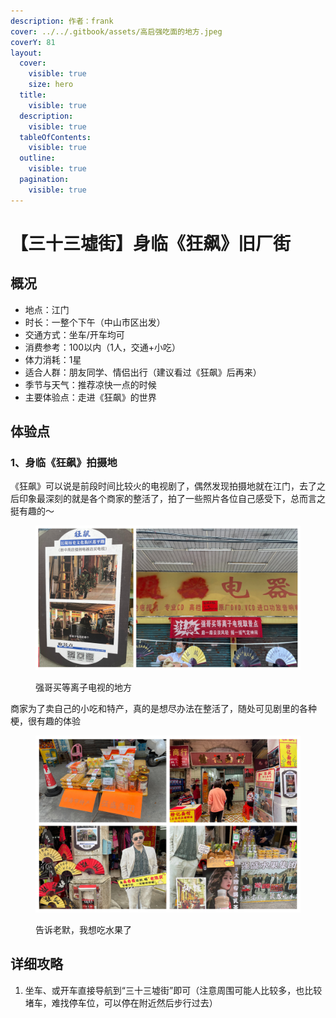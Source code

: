 ```yaml
---
description: 作者：frank
cover: ../../.gitbook/assets/高启强吃面的地方.jpeg
coverY: 81
layout:
  cover:
    visible: true
    size: hero
  title:
    visible: true
  description:
    visible: true
  tableOfContents:
    visible: true
  outline:
    visible: true
  pagination:
    visible: true
---
```


# 【三十三墟街】身临《狂飙》旧厂街

## 概况

* 地点：江门
* 时长：一整个下午（中山市区出发）
* 交通方式：坐车/开车均可
* 消费参考：100以内（1人，交通+小吃）
* 体力消耗：1星
* 适合人群：朋友同学、情侣出行（建议看过《狂飙》后再来）
* 季节与天气：推荐凉快一点的时候
* 主要体验点：走进《狂飙》的世界

## 体验点

### 1、身临《狂飙》拍摄地

《狂飙》可以说是前段时间比较火的电视剧了，偶然发现拍摄地就在江门，去了之后印象最深刻的就是各个商家的整活了，拍了一些照片各位自己感受下，总而言之挺有趣的～

<figure><img src="../../.gitbook/assets/狂飙1.jpg" alt=""><figcaption><p>强哥买等离子电视的地方</p></figcaption></figure>

商家为了卖自己的小吃和特产，真的是想尽办法在整活了，随处可见剧里的各种梗，很有趣的体验

<figure><img src="../../.gitbook/assets/狂飙2.jpg" alt=""><figcaption><p>告诉老默，我想吃水果了</p></figcaption></figure>

## 详细攻略

1. 坐车、或开车直接导航到“三十三墟街”即可（注意周围可能人比较多，也比较堵车，难找停车位，可以停在附近然后步行过去）
